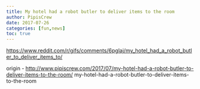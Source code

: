 ```yaml
---
title: My hotel had a robot butler to deliver items to the room
author: PipisCrew
date: 2017-07-26
categories: [fun,news]
toc: true
---
```


https://www.reddit.com/r/gifs/comments/6pglaj/my_hotel_had_a_robot_butler_to_deliver_items_to/

origin - http://www.pipiscrew.com/2017/07/my-hotel-had-a-robot-butler-to-deliver-items-to-the-room/ my-hotel-had-a-robot-butler-to-deliver-items-to-the-room